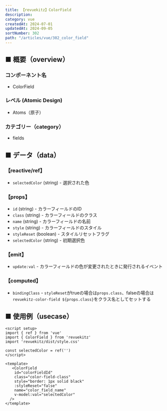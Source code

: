 ```yaml
---
title: 【revuekitz】ColorField
description:
category: vue
createdAt: 2024-07-01
updatedAt: 2024-09-05
sortNumber: 302
path: "/articles/vue/302_color_field"
---
```


<nuxt-content-wrapper>

## ■ 概要（overview）
### コンポーネント名
- ColorField

### レベル (Atomic Design)
-  Atoms（原子）

### カテゴリー（category）
- fields

## ■ データ（data）

### 【reactive/ref】
- `selectedColor` (string) - 選択された色

### 【props】
- `id` (string) - カラーフィールドのID
- `class` (string) - カラーフィールドのクラス
- `name` (string) - カラーフィールドの名前
- `style` (string) - カラーフィールドのスタイル
- `styleReset` (boolean) - スタイルリセットフラグ
- `selectedColor` (string) - 初期選択色

### 【emit】
- `update:val` - カラーフィールドの色が変更されたときに発行されるイベント

### 【computed】
- `bindingClass` - `styleReset`がtrueの場合は`props.class`、falseの場合は`revuekitz-color-field ${props.class}`をクラス名としてセットする

## ■ 使用例（usecase）
```vue
<script setup>
import { ref } from 'vue'
import { ColorField } from 'revuekitz'
import 'revuekitz/dist/style.css' 

const selectedColor = ref('')
</script>

<template>
   <ColorField
    id="colorFieldId"
    class="color-field-class"
    style="border: 1px solid black"
    :styleReset="false"
    name="color_field_name"
    v-model:val="selectedColor"
  />
</template>

```

</nuxt-content-wrapper>